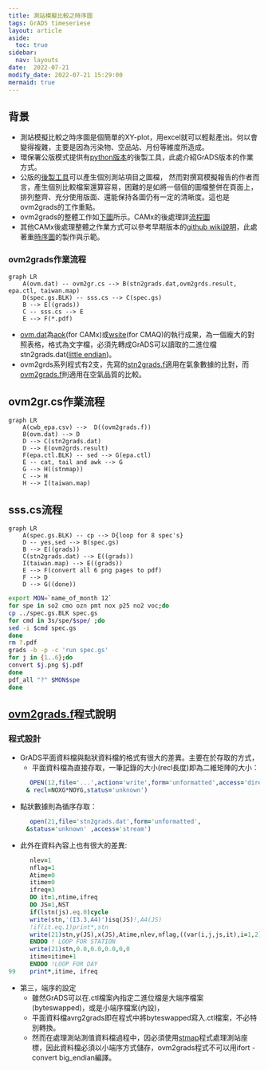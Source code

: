 ```yaml
---
title: 測站模擬比較之時序圖
tags: GrADS timeseriese
layout: article
aside:
  toc: true
sidebar:
  nav: layouts
date:  2022-07-21
modify_date: 2022-07-21 15:29:00
mermaid: true
---
```

## 背景
- 測站模擬比較之時序圖是個簡單的XY-plot，用excel就可以輕鬆產出。何以會變得複雜，主要是因為污染物、空品站、月份等維度所造成。
- 環保署公版模式提供有[python版本][postTS]的後製工具，此處介紹GrADS版本的作業方式。
- 公版的[後製工具][postTS]可以產生個別測站項目之圖檔，
然而對撰寫模擬報告的作者而言，產生個別比較檔案還算容易，困難的是如將一個個的圖檔整併在頁面上，排列整齊、充分使用版面、還能保持各圖仍有一定的清晰度。這也是ovm2grads的工作重點。
- ovm2grads的整體工作如[下圖](https://github.com/sinotec2/FAQ/blob/main/_posts/2022-07-21-ovm2grads.md#ovm2grads作業流程)所示。CAMx的後處理詳[流程圖](https://github.com/sinotec2/FAQ/blob/main/_posts/2022-07-20-aok.md#CAMx模式後處理整體流程)
- 其他CAMx後處理整體之作業方式可以參考早期版本的[github wiki說明](https://github.com/sinotec2/camxruns/wiki/GrADS圖檔之製作)，此處著重[時序圖](https://github.com/sinotec2/camxruns/wiki/GrADS圖檔之製作#時序圖ovm2grads-jobs)的製作與示範。

### ovm2grads作業流程

```mermaid
graph LR
    A(ovm.dat) -- ovm2gr.cs --> B(stn2grads.dat,ovm2grds.result, epa.ctl, taiwan.map)
    D(spec.gs.BLK) -- sss.cs --> C(spec.gs)
    B --> E((grads))
    C -- sss.cs --> E
    E --> F(*.pdf)
```
- [ovm.dat][ovm.dat]為[aok][aok](for CAMx)或[wsite][wsite](for CMAQ)的執行成果，為一個龐大的對照表格，格式為文字檔，必須先轉成GrADS可以讀取的二進位檔stn2grads.dat([little endian](https://github.com/sinotec2/camxruns/wiki/CAMx(UAM)的檔案格式#端序尾序的差異))。
- ovm2grds系列程式有2支，先寫的[stn2grads.f][1]適用在氣象數據的比對，而[ovm2grads.f][2]則適用在空氣品質的比較。

## ovm2gr.cs作業流程

```mermaid
graph LR
    A(cwb_epa.csv) -->  D((ovm2grads.f)) 
    B(ovm.dat) --> D
    D --> C(stn2grads.dat)
    D --> E(ovm2grds.result)
    F(epa.ctl.BLK) -- sed --> G(epa.ctl)
    E -- cat, tail and awk --> G
    G --> H((stnmap))
    C --> H
    H --> I(taiwan.map)
```

## sss.cs流程

```mermaid
graph LR
    A(spec.gs.BLK) -- cp --> D{loop for 8 spec's}
    D -- yes,sed --> B(spec.gs)
    B --> E((grads))
    C(stn2grads.dat) --> E((grads))
    I(taiwan.map) --> E((grads))
    E --> F(convert all 6 png pages to pdf)
    F --> D
    D --> G((done))
```

```bash
export MON=`name_of_month 12`
for spe in so2 cmo ozn pmt nox p25 no2 voc;do
cp ../spec.gs.BLK spec.gs
for cmd in 3s/spe/$spe/ ;do
sed -i $cmd spec.gs
done
rm ?.pdf
grads -b -p -c 'run spec.gs'
for j in {1..6};do
convert $j.png $j.pdf
done
pdf_all "?" $MON$spe
done
```

## [ovm2grads.f][2]程式說明

### 程式設計 
- GrADS平面資料檔與點狀資料檔的格式有很大的差異。主要在於存取的方式，
  - 平面資料檔為直接存取，一筆記錄的大小(recl長度)即為二維矩陣的大小：

```fortran
      OPEN(12,file='...',action='write',form='unformatted',access='direct',    
     & recl=NOXG*NOYG,status='unknown')    
```
- 點狀數據則為循序存取：

```fortran
      open(21,file='stn2grads.dat',form='unformatted',    
     &status='unknown' ,access='stream')    
```

- 此外在資料內容上也有很大的差異:

```fortran
      nlev=1    
      nflag=1    
      Atime=0    
      itime=0    
      ifreq=3    
      DO it=1,ntime,ifreq    
      DO JS=1,NST    
      if(lstn(js).eq.0)cycle    
      write(stn,'(I3.3,A4)')isq(JS)!,A4(JS)    
      !if(it.eq.1)print*,stn    
      write(21)stn,y(JS),x(JS),Atime,nlev,nflag,((var(i,j,js,it),i=1,2),j=1,8)    
      ENDDO ! LOOP FOR STATION    
      write(21)stn,0.0,0.0,0.0,0,0    
      itime=itime+1    
      ENDDO !LOOP FOR DAY    
99    print*,itime, ifreq
```

- 第三，端序的設定
  - 雖然GrADS可以在.ctl檔案內指定二進位檔是大端序檔案(byteswapped)，或是小端序檔案(內設)，
  - 平面資料檔avrg2grads即在程式中將byteswapped寫入.ctl檔案，不必特別轉換。
  - 然而在處理測站測值資料檔過程中，因必須使用[stmap][stmap]程式處理測站座標，因此資料檔必須以小端序方式儲存，ovm2grads程式不可以用ifort -convert big_endian編譯。

[postTS]: <https://sinotec2.github.io/Focus-on-Air-Quality/GridModels/TWNEPA_RecommCMAQ/post_process/Air_plot_tool/#air_plotsimobspy> "Focus-on-Air-Quality -> CMAQ模式 -> 環保署建議公版模式-> 後製工具 -> 空品繪圖工具(Air_plot_tool) -> air_plotsimobspy"
[ovm.dat]: <https://sinotec2.github.io/FAQ/2022/07/20/aok.html#ovm.dat> "ovm程式結果"
[aok]: <https://sinotec2.github.io/FAQ/2022/07/20/aok.html> "CAMx模擬結果之比對(aok)"
[wsite]: <https://sinotec2.github.io/Focus-on-Air-Quality/GridModels/POST/5IncProc/> "從COMBINE結果中讀取測站位置之濃度值(wsite)"
[1]: <https://github.com/sinotec2/camxruns/blob/master/stn2grads.f> "stn2grads.f source code"
[2]: <https://github.com/sinotec2/camxruns/blob/master/ovm2grads.f> "ovm2grads.f source code"
[stmap]: <http://cola.gmu.edu/grads/gadoc/gradutilstnmap.html> "stnmap 是一個實用的GrADS外部程序，它為測站數據檔寫出對照表(hash table)和/或鏈接列表信息，使 GrADS 可以更有效地讀取數據。產生測站數據檔(.dat)並創建隨附的數據描述符文件(.ctl檔)後，您必須先執行 stnmap 程序，然後才能使用GrADS查看.dat中的數據。"